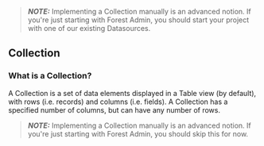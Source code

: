 > **_NOTE:_** Implementing a Collection manually is an advanced notion. If you're just starting with Forest Admin, you should start your project with one of our existing Datasources.

## Collection

### What is a Collection?

A Collection is a set of data elements displayed in a Table view (by default), with rows (i.e. records) and columns (i.e. fields). A Collection has a specified number of columns, but can have any number of rows.

> **_NOTE:_** Implementing a Collection manually is an advanced notion. If you're just starting with Forest Admin, you should skip this for now.
